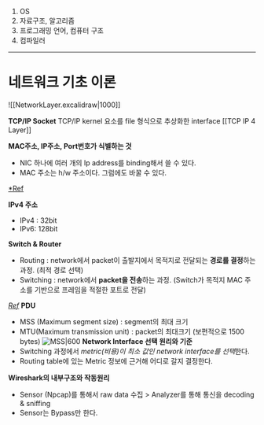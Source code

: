 1. OS
2. 자료구조, 알고리즘
3. 프로그래밍 언어, 컴퓨터 구조
4. 컴파일러

---
# 네트워크 기초 이론
![[NetworkLayer.excalidraw|1000]]

**TCP/IP Socket** 
TCP/IP kernel 요소를 file 형식으로 추상화한 interface 
[[TCP IP 4 Layer]]

**MAC주소, IP주소, Port번호가 식별하는 것**
- NIC 하나에 여러 개의 Ip address를 binding해서 쓸 수 있다.
- MAC 주소는 h/w 주소이다. 그럼에도 바꿀 수 있다.

[*Ref](https://everg-nd7.tistory.com/entry/MAC-%EC%A3%BC%EC%86%8C-IP-%EC%A3%BC%EC%86%8C-Port-%EB%B2%88%ED%98%B8?category=661834)

**IPv4 주소**
- IPv4 : 32bit
- IPv6: 128bit

**Switch & Router**
- Routing : network에서 packet이 출발지에서 목적지로 전달되는 **경로를 결정**하는 과정. (최적 경로 선택)
- Switching : network에서 **packet을 전송**하는 과정. (Switch가 목적지 MAC 주소를 기반으로 프레임을 적절한 포트로 전달)

[*Ref*](https://everg-nd7.tistory.com/entry/%EC%8A%A4%EC%9C%84%EC%B9%ADSwitching%EA%B3%BC-%EB%9D%BC%EC%9A%B0%ED%8C%85Routing?category=661834)
**PDU**
- MSS (Maximum segment size) : segment의 최대 크기
- MTU(Maximum transmission unit) : packet의 최대크기 (보편적으로 1500 bytes)
![MSS|600](https://www.cloudflare.com/resources/images/slt3lc6tev37/29tC841gKxTb6c2fUFJro6/9c49654618fe84f3c00700629f30a6e4/MSS_TCP_segment_packet_diagram.png)
**Network Interface 선택 원리와 기준**
- Switching 과정에서 *metric(비용)이 최소 값인 network interface를 선택*한다.
- Routing table에 있는 Metric 정보에 근거해 어디로 갈지 결정한다.

**Wireshark의 내부구조와 작동원리**
- Sensor (Npcap)를 통해서 raw data 수집 >  Analyzer를 통해 통신을 decoding & sniffing
- Sensor는 Bypass만 한다.